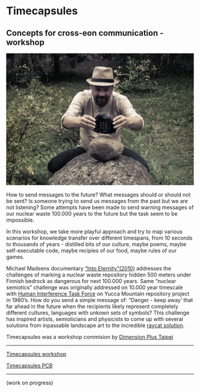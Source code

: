 # Timecapsules
## Concepts for cross-eon communication -workshop

![](https://github.com/kimitobo/Timecapsules/blob/master/pics/TimeCapsules_1.png?raw=true)

How to send messages to the future? What messages should or should not be sent? Is someone trying to send us messages from the past but we are not listening? Some attempts have been made to send warning messages of our nuclear waste 100.000 years to the future but the task seem to be impossible.

In this workshop, we take more playful approach and try to map various scenarios for knowledge transfer over different timespans, from 10 seconds to thousands of years - distilled bits of our culture, maybe poems, maybe self-executable code, maybe recipies of our food, maybe rules of our games.

Michael Madsens documentary [“Into Eternity”(2010)](https://en.wikipedia.org/wiki/Into_Eternity_(film)) addresses the challenges of marking a nuclear waste repository hidden 500 meters under Finnish bedrock as dangerous for next 100.000 years. Same “nuclear semiotics” challenge was originally addressed on 10.000 year timescale with [Human Interference Task Force](https://en.wikipedia.org/wiki/Human_Interference_Task_Force) on Yucca Mountain repository project in 1980’s. How do you send a simple message of: “Danger - keep away’ that far ahead in the future when the recipients likely represent completely different cultures, languages with unkown sets of symbols? This challenge has inspired artists, semioticians and physicists to come up with several solutions from inpassable landscape art to the incredible [raycat solution](http://www.theraycatsolution.com/).

Timecapsules was a workshop commision by [Dimension Plus Taipei](http://dimensionplus.co/en/index.html)

---

[Timecapsules workshop](https://github.com/kimitobo/Timecapsules/tree/master/workshop)

[Timecapsules PCB](https://github.com/kimitobo/Timecapsules/tree/master/PCB)

---

(work on progress)




